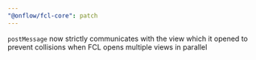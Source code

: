 ```yaml
---
"@onflow/fcl-core": patch
---
```


`postMessage` now strictly communicates with the view which it opened to prevent collisions when FCL opens multiple views in parallel
